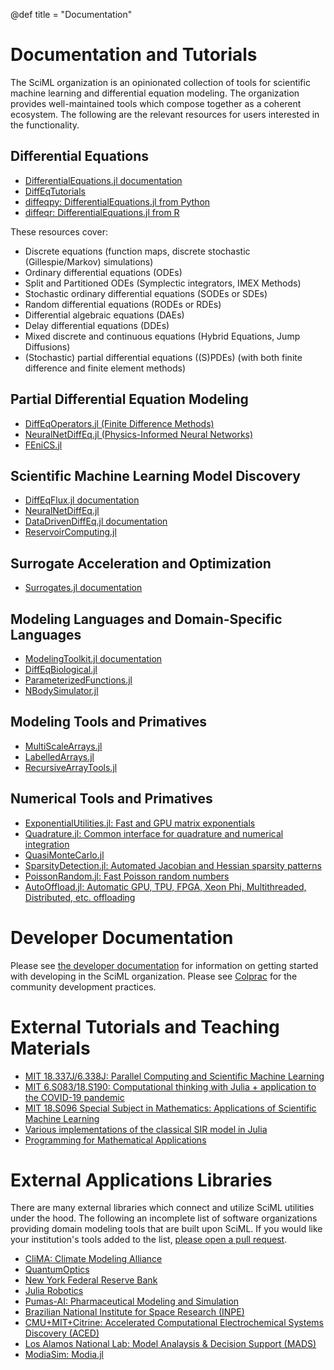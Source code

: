 @def title = "Documentation"

# Documentation and Tutorials

The SciML organization is an opinionated collection of tools for
scientific machine learning and differential equation modeling. The
organization provides well-maintained tools which compose together
as a coherent ecosystem. The following are the relevant resources for
users interested in the functionality.

## Differential Equations

- [DifferentialEquations.jl documentation](https://docs.sciml.ai/latest/)
- [DiffEqTutorials](https://github.com/SciML/DiffEqTutorials.jl)
- [diffeqpy: DifferentialEquations.jl from Python](https://github.com/SciML/diffeqpy)
- [diffeqr: DifferentialEquations.jl from R](https://github.com/SciML/diffeqr)

These resources cover:

- Discrete equations (function maps, discrete stochastic (Gillespie/Markov)
  simulations)
- Ordinary differential equations (ODEs)
- Split and Partitioned ODEs (Symplectic integrators, IMEX Methods)
- Stochastic ordinary differential equations (SODEs or SDEs)
- Random differential equations (RODEs or RDEs)
- Differential algebraic equations (DAEs)
- Delay differential equations (DDEs)
- Mixed discrete and continuous equations (Hybrid Equations, Jump Diffusions)
- (Stochastic) partial differential equations ((S)PDEs) (with both finite
  difference and finite element methods)

## Partial Differential Equation Modeling

- [DiffEqOperators.jl (Finite Difference Methods)](https://github.com/SciML/DiffEqOperators.jl)
- [NeuralNetDiffEq.jl (Physics-Informed Neural Networks)](https://github.com/SciML/NeuralNetDiffEq.jl)
- [FEniCS.jl](https://github.com/SciML/FEniCS.jl)

## Scientific Machine Learning Model Discovery

- [DiffEqFlux.jl documentation](https://diffeqflux.sciml.ai/dev/)
- [NeuralNetDiffEq.jl](https://github.com/SciML/NeuralNetDiffEq.jl)
- [DataDrivenDiffEq.jl documentation](https://datadriven.sciml.ai/dev/)
- [ReservoirComputing.jl](https://github.com/SciML/ReservoirComputing.jl)

## Surrogate Acceleration and Optimization

- [Surrogates.jl documentation](https://surrogates.sciml.ai/latest/)

## Modeling Languages and Domain-Specific Languages

- [ModelingToolkit.jl documentation](https://mtk.sciml.ai/dev/)
- [DiffEqBiological.jl](https://github.com/SciML/DiffEqBiological.jl)
- [ParameterizedFunctions.jl](https://github.com/SciML/ParameterizedFunctions.jl)
- [NBodySimulator.jl](https://github.com/SciML/NBodySimulator.jl)

## Modeling Tools and Primatives

- [MultiScaleArrays.jl](https://github.com/SciML/MultiScaleArrays.jl)
- [LabelledArrays.jl](https://github.com/SciML/LabelledArrays.jl)
- [RecursiveArrayTools.jl](https://github.com/SciML/RecursiveArrayTools.jl)

## Numerical Tools and Primatives

- [ExponentialUtilities.jl: Fast and GPU matrix exponentials](https://github.com/SciML/ExponentialUtilities.jl)
- [Quadrature.jl: Common interface for quadrature and numerical integration](https://github.com/SciML/Quadrature.jl)
- [QuasiMonteCarlo.jl](https://github.com/SciML/QuasiMonteCarlo.jl)
- [SparsityDetection.jl: Automated Jacobian and Hessian sparsity patterns](https://github.com/SciML/SparsityDetection.jl)
- [PoissonRandom.jl: Fast Poisson random numbers](https://github.com/SciML/PoissonRandom.jl)
- [AutoOffload.jl: Automatic GPU, TPU, FPGA, Xeon Phi, Multithreaded, Distributed, etc. offloading](https://github.com/SciML/AutoOffload.jl)

# Developer Documentation

Please see [the developer documentation](http://devdocs.sciml.ai/latest/)
for information on getting started with developing in the SciML organization.
Please see [Colprac](https://github.com/SciML/ColPrac) for the community
development practices.

# External Tutorials and Teaching Materials

- [MIT 18.337J/6.338J: Parallel Computing and Scientific Machine Learning](https://github.com/mitmath/18337)
- [MIT 6.S083/18.S190: Computational thinking with Julia + application to the COVID-19 pandemic](https://github.com/mitmath/6S083)
- [MIT 18.S096 Special Subject in Mathematics: Applications of Scientific Machine Learning](https://github.com/mitmath/18S096SciML)
- [Various implementations of the classical SIR model in Julia](https://github.com/epirecipes/sir-julia)
- [Programming for Mathematical Applications](https://robertsweeneyblanco.github.io/Programming_for_Mathematical_Applications/home.html)

# External Applications Libraries

There are many external libraries which connect and utilize SciML
utilities under the hood. The following an incomplete list of software
organizations providing domain modeling tools that are built upon
SciML. If you would like your institution's tools added to the list,
[please open a pull request](https://github.com/SciML/sciml.ai).

- [CliMA: Climate Modeling Alliance](https://clima.caltech.edu/)
- [QuantumOptics](https://qojulia.org/)
- [New York Federal Reserve Bank](https://frbny-dsge.github.io/DSGE.jl/latest/)
- [Julia Robotics](https://juliarobotics.org/)
- [Pumas-AI: Pharmaceutical Modeling and Simulation](https://pumas.ai/)
- [Brazilian National Institute for Space Research (INPE)](https://github.com/JuliaSpace/SatelliteToolbox.jl)
- [CMU+MIT+Citrine: Accelerated Computational Electrochemical Systems Discovery (ACED)](https://www.cmu.edu/aced/)
- [Los Alamos National Lab: Model Analaysis & Decision Support (MADS)](http://madsjulia.github.io/Mads.jl/)
- [ModiaSim: Modia.jl](https://github.com/ModiaSim/Modia.jl)
